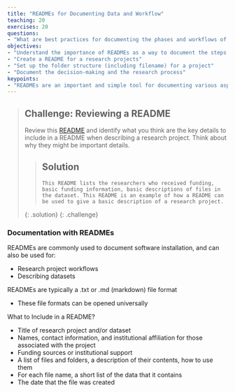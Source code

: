```yaml
---
title: "READMEs for Documenting Data and Workflow"
teaching: 20
exercises: 20
questions:
- "What are best practices for documenting the phases and workflows of a research project?"
objectives:
- "Understand the importance of READMEs as a way to document the steps of a research project"
- "Create a README for a research projects"
- "Set up the folder structure (including filename) for a project"
- "Document the decision-making and the research process"
keypoints:
- "READMEs are an important and simple tool for documenting various aspects of a research project, including assets (data) and workflow"
---
```

> ## Challenge: Reviewing a README
>
> Review this <a href="https://drive.google.com/file/d/149TuP677pWp9I_rYhbwm08lIs9orcQ9a/view?usp=sharing"  target="_blank">README</a> and identify what you think are the key details to include in a README when describing a research project. Think about why they might be important details. 
>
>
> > ## Solution
> > ~~~
> > This README lists the researchers who received funding, basic funding information, basic descriptions of files in the dataset. This README is an example of how a README can be used to give a basic description of a research project. 
> > ~~~
> {: .solution}
{: .challenge}

### Documentation with READMEs
READMEs are commonly used to document software installation, and can also be used for:
- Research project workflows
- Describing datasets

READMEs are typically a .txt or .md (markdown) file format
- These file formats can be opened universally

What to Include in a README?
- Title of research project and/or dataset
- Names, contact information, and institutional affiliation for those associated with the project
- Funding sources or institutional support
- A list of files and folders, a description of their contents, how to use them
- For each file name, a short list of the data that it contains
- The date that the file was created









